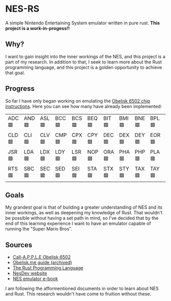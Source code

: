 # NES-RS
A simple Nintendo Entertaining System emulator written in pure rust.
**This project is a work-in-progess!!**

## Why?
I want to gain insight into the inner workings of the NES, and this project is a part of my research. In addition to that, I seek to learn more about the Rust programming language, and this project is a golden opportunity to achieve that goal.

## Progress
So far I have only began working on emulating the [Obelisk 6502 chip instructions](https://www.nesdev.org/obelisk-6502-guide/reference.html).
Here you can see how many have already been implemented:
<table>
	<tr>
		<td>ADC🟩</td>
		<td>AND🟩</td>
		<td>ASL🟩</td>
		<td>BCC🟩</td>
		<td>BCS🟩</td>
		<td>BEQ🟩</td>
		<td>BIT🟩</td>
		<td>BMI🟩</td>
		<td>BNE🟩</td>
		<td>BPL🟩</td>
		<td>BRK🟩</td>
		<td>BVC🟩</td>
		<td>BVS🟩</td>
		<td>CLC🟩</td>
	</tr>
	<tr>
		<td>CLD🟩</td>
		<td>CLI🟩</td>
		<td>CLV🟩</td>
		<td>CMP🟩</td>
		<td>CPX🟩</td>
		<td>CPY🟩</td>
		<td>DEC🟩</td>
		<td>DEX🟩</td>
		<td>DEY🟩</td>
		<td>EOR🟩</td>
		<td>INC🟩</td>
		<td>INX🟩</td>
		<td>INY🟩</td>
		<td>JMP🟩</td>
	</tr>
	<tr>
		<td>JSR🟩</td>
		<td>LDA🟩</td>
		<td>LDX🟩</td>
		<td>LDY🟩</td>
		<td>LSR🟩</td>
		<td>NOP🟩</td>
		<td>ORA🟩</td>
		<td>PHA🟥</td>
		<td>PHP🟥</td>
		<td>PLA🟥</td>
		<td>PLP🟥</td>
		<td>ROL🟥</td>
		<td>ROR🟥</td>
		<td>RTI🟥</td>
	</tr>
	<tr>
		<td>RTS🟩</td>
		<td>SBC🟩</td>
		<td>SEC🟩</td>
		<td>SED🟩</td>
		<td>SEI🟩</td>
		<td>STA🟩</td>
		<td>STX🟩</td>
		<td>STY🟩</td>
		<td>TAX🟩</td>
		<td>TAY🟩</td>
		<td>TSX🟩</td>
		<td>TXA🟩</td>
		<td>TXS🟩</td>
		<td>TYA🟩</td>
	</tr>
</table>

## Goals
My grandest goal is that of building a greater understanding of NES and its inner workings, as well as deepening my knowledge of Rust.
That wouldn't be possible without having a set path in mind, so I've decided that by the end of this learning experience I want to have an emulator capable of running the "Super Mario Bros".

## Sources
- [Call-A.P.P.L.E Obelisk 6502](https://www.callapple.org/obelisk-6502-registers/)
- [Obelisk.me guide (archived)](https://web.archive.org/web/20210909190432/http://www.obelisk.me.uk/6502/)
- [The Rust Programming Language](https://doc.rust-lang.org/book/)
- [NesDev website](https://www.nesdev.org/)
- [NES emulator e-book](https://bugzmanov.github.io/nes_ebook)

I am following the afformentioned documents in order to learn about NES and Rust. This research wouldn't have come to fruition without these.